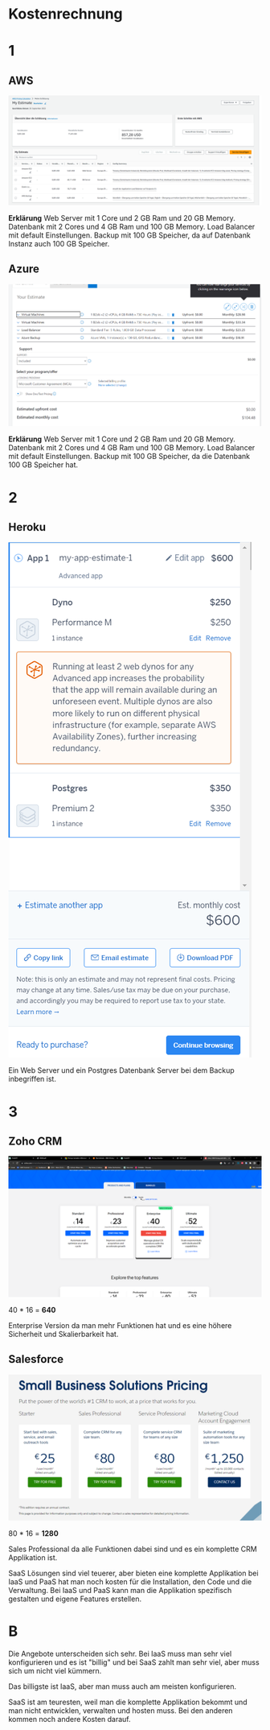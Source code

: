 # Kostenrechnung

# 1

## AWS

<img src="./images/awscalculator.png">

**Erklärung** Web Server mit 1 Core und 2 GB Ram und 20 GB Memory. Datenbank mit 2 Cores und 4 GB Ram und 100 GB Memory. Load Balancer mit default Einstellungen. Backup mit 100 GB Speicher, da auf Datenbank Instanz auch 100 GB Speicher.

## Azure

<img src="./images/azure.png">

**Erklärung** Web Server mit 1 Core und 2 GB Ram und 20 GB Memory. Datenbank mit 2 Cores und 4 GB Ram und 100 GB Memory. Load Balancer mit default Einstellungen. Backup mit 100 GB Speicher, da die Datenbank 100 GB Speicher hat.

# 2

## Heroku

<img src="./images/heroku.png">

Ein Web Server und ein Postgres Datenbank Server bei dem Backup inbegriffen ist.

# 3

## Zoho CRM

<img src="./images/Screenshot%202023-09-29%20153011.png">

40 \* 16 = **640**

Enterprise Version da man mehr Funktionen hat und es eine höhere Sicherheit und Skalierbarkeit hat.

## Salesforce

<img src="./images/salesforce.png">

80 \* 16 = **1280**

Sales Professional da alle Funktionen dabei sind und es ein komplette CRM Applikation ist.

SaaS Lösungen sind viel teuerer, aber bieten eine komplette Applikation bei IaaS und PaaS hat man noch kosten für die Installation, den Code und die Verwaltung. Bei IaaS und PaaS kann man die Applikation spezifisch gestalten und eigene Features erstellen.

# B

Die Angebote unterscheiden sich sehr. Bei IaaS muss man sehr viel konfigurieren und es ist "billig" und bei SaaS zahlt man sehr viel, aber muss sich um nicht viel kümmern.

Das billigste ist IaaS, aber man muss auch am meisten konfigurieren.

SaaS ist am teuresten, weil man die komplette Applikation bekommt und man nicht entwicklen, verwalten und hosten muss. Bei den anderen kommen noch andere Kosten darauf.
